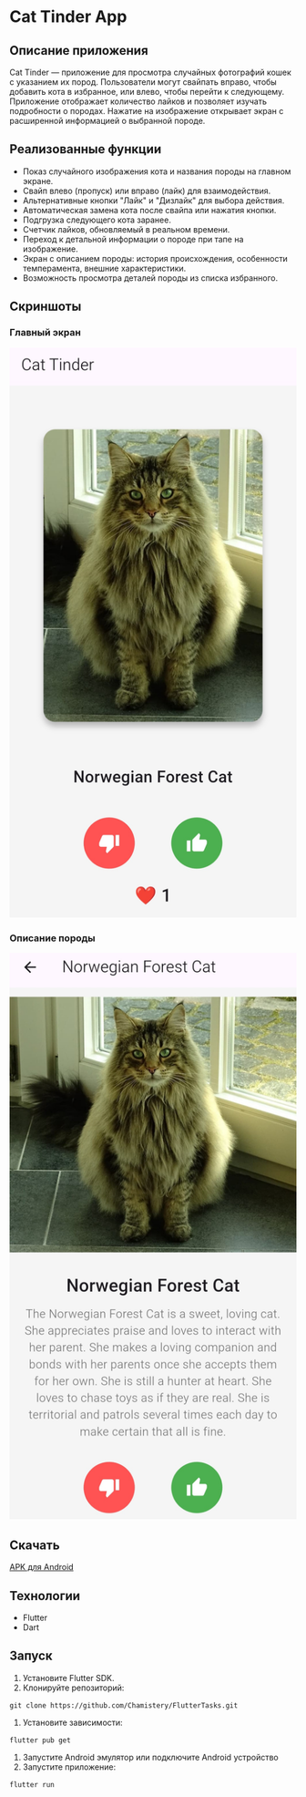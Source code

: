 # Cat Tinder App

## Описание приложения
Cat Tinder — приложение для просмотра случайных фотографий кошек с указанием их пород. Пользователи могут свайпать вправо, чтобы добавить кота в избранное, или влево, чтобы перейти к следующему. Приложение отображает количество лайков и позволяет изучать подробности о породах. Нажатие на изображение открывает экран с расширенной информацией о выбранной породе.

## Реализованные функции
- Показ случайного изображения кота и названия породы на главном экране.
- Свайп влево (пропуск) или вправо (лайк) для взаимодействия.
- Альтернативные кнопки "Лайк" и "Дизлайк" для выбора действия.
- Автоматическая замена кота после свайпа или нажатия кнопки.
- Подгрузка следующего кота заранее.
- Счетчик лайков, обновляемый в реальном времени.
- Переход к детальной информации о породе при тапе на изображение.
- Экран с описанием породы: история происхождения, особенности темперамента, внешние характеристики.
- Возможность просмотра деталей породы из списка избранного.

## Скриншоты
### Главный экран
![home page](./Cat%20Tinder/screenshots/home_screen.jpg)

### Описание породы
![detail page](./Cat%20Tinder/screenshots/details_screen.jpg)

## Скачать
[APK для Android](https://github.com/Chamistery/FlutterTasks/releases/tag/Latest)

## Технологии
- Flutter
- Dart

## Запуск
1. Установите Flutter SDK.
1. Клонируйте репозиторий:
```
git clone https://github.com/Chamistery/FlutterTasks.git
```
1. Установите зависимости:
```
flutter pub get
```
1. Запустите Android эмулятор или подключите Android устройство
1. Запустите приложение:
```
flutter run
```
